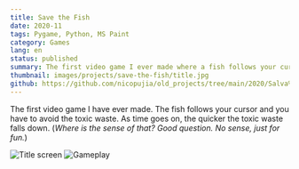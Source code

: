 ```yaml
---
title: Save the Fish
date: 2020-11
tags: Pygame, Python, MS Paint
category: Games
lang: en
status: published
summary: The first video game I ever made where a fish follows your cursor to avoid falling toxic waste that gets faster over time.
thumbnail: images/projects/save-the-fish/title.jpg
github: https://github.com/nicopujia/old_projects/tree/main/2020/Salva%20al%20Pez
---
```


The first video game I have ever made. The fish follows your cursor and you have to avoid the toxic waste. As time goes on, the quicker the toxic waste falls down. (_Where is the sense of that? Good question. No sense, just for fun._)

![Title screen]({static}/images/projects/save-the-fish/title.jpg)
![Gameplay]({static}/images/projects/save-the-fish/gameplay.jpg)
